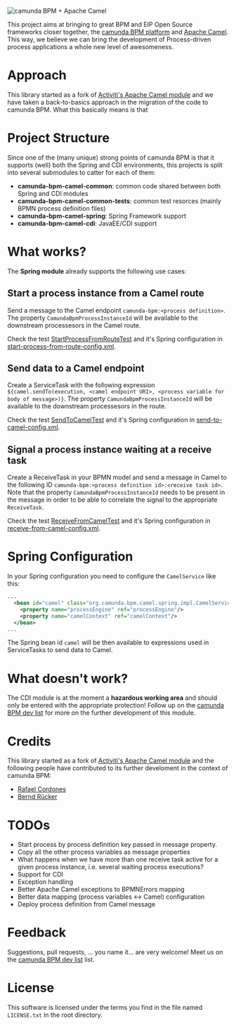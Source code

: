 ![camunda BPM + Apache Camel][1]

This project aims at bringing to great BPM and EIP Open Source frameworks closer together, the [camunda BPM platform](http://camunda.org) and [Apache Camel](http://camel.camunda.org). This way, we believe we can bring the development of Process-driven process applications a whole new level of awesomeness.

# Approach

This library started as a fork of [Activiti's Apache Camel module](https://github.com/Activiti/Activiti/tree/master/modules/activiti-camel) and we have taken a back-to-basics approach in the migration of the code to camunda BPM. What this basically means is that 

# Project Structure

Since one of the (many unique) strong points of camunda BPM is that it supports (well) both the Spring and CDI environments, this projects is split into several submodules to catter for each of them:

* **camunda-bpm-camel-common**: common code shared between both Spring and CDI modules
* **camunda-bpm-camel-common-tests**: common test resorces (mainly BPMN process definition files)
* **camunda-bpm-camel-spring**: Spring Framework support
* **camunda-bpm-camel-cdi**: JavaEE/CDI support

# What works?

The **Spring module** already supports the following use cases:

## Start a process instance from a Camel route

Send a message to the Camel endpoint `camunda-bpm:<process definition>`. The property `CamundaBpmProcessInstanceId` will be available to the downstream processesors in the Camel route. 

Check the test [StartProcessFromRouteTest](https://github.com/rafacm/camunda-bpm-camel/blob/master/camunda-bpm-camel-spring/src/test/java/org/camunda/bpm/camel/spring/StartProcessFromRouteTest.java) and it's Spring configuration in [start-process-from-route-config.xml](hhttps://github.com/rafacm/camunda-bpm-camel/blob/master/camunda-bpm-camel-spring/src/test/resources/start-process-from-route-config.xml).

## Send data to a Camel endpoint

Create a ServiceTask with the following expression `${camel.sendTo(execution, <camel endpoint URI>, <process variable for body of message>)}`. The property `CamundaBpmProcessInstanceId` will be available to the downstream processesors in the route.

Check the test [SendToCamelTest](https://github.com/rafacm/camunda-bpm-camel/blob/master/camunda-bpm-camel-spring/src/test/java/org/camunda/bpm/camel/spring/SendToCamelTest.java) and it's Spring configuration in [send-to-camel-config.xml](https://github.com/rafacm/camunda-bpm-camel/blob/master/camunda-bpm-camel-spring/src/test/test/resources/send-to-camel-config.xml).

## Signal a process instance waiting at a receive task

Create a ReceiveTask in your BPMN model and send a message in Camel to the following ID `camunda-bpm:<process definition id>:<receive task id>`. Note that the property `CamundaBpmProcessInstanceId` needs to be present in the message in order to be able to correlate the signal to the appropriate `ReceiveTask`.

Check the test [ReceiveFromCamelTest](https://github.com/rafacm/camunda-bpm-camel/blob/master/camunda-bpm-camel-spring/src/test/java/org/camunda/bpm/camel/spring/ReceiveFromCamelTest.java) and it's Spring configuration in [receive-from-camel-config.xml](https://github.com/rafacm/camunda-bpm-camel/blob/master/camunda-bpm-camel-spring/src/test/resources/receive-from-camel-config.xml).

# Spring Configuration

In your Spring configuration you need to configure the `CamelService` like this:
```xml
...
  <bean id="camel" class="org.camunda.bpm.camel.spring.impl.CamelServiceImpl">
    <property name="processEngine" ref="processEngine"/>
    <property name="camelContext" ref="camelContext"/>
  </bean>
...
```
The Spring bean id `camel` will be then available to expressions used in ServiceTasks to send data to Camel.

# What doesn't work?

The CDI module is at the moment a **hazardous working area** and should only be entered with the appropriate protection! Follow up on the [camunda BPM dev list](https://groups.google.com/forum/?fromgroups#!forum/camunda-bpm-dev) for more on the further development of this module.

# Credits

This library started as a fork of [Activiti's Apache Camel module](https://github.com/Activiti/Activiti/tree/master/modules/activiti-camel) and the following people have contributed to its further develoment in the context of camunda BPM:
* [Rafael Cordones](http://rafael.cordones.me/)
* [Bernd Rücker](http://camunda.org/community/team.html)

# TODOs

* Start process by process definition key passed in message property.
* Copy all the other process variables as message properties
* What happens when we have more than one receive task active for a given process instance, i.e. several waiting process executions?
* Support for CDI
* Exception handling
* Better Apache Camel exceptions to BPMNErrors mapping
* Better data mapping (process variables <-> Camel) configuration
* Deploy process definition from Camel message

# Feedback

Suggestions, pull requests, ... you name it... are very welcome! Meet us on the [camunda BPM dev list](https://groups.google.com/forum/?fromgroups#!forum/camunda-bpm-dev) list.

# License

This software is licensed under the terms you  find in the file named `LICENSE.txt` in the root directory.

[1]: http://rafael.cordones.me/assets/camunda-bpm-camel.png
